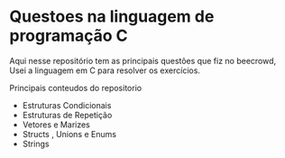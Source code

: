 # Questoes na linguagem de programação C
Aqui nesse repositório tem as principais questões que fiz no beecrowd, Usei a linguagem em C para resolver os exercícios.

Principais conteudos do repositorio
- Estruturas Condicionais 
- Estruturas de Repetição 
- Vetores e Marizes 
- Structs , Unions e Enums 
- Strings 
